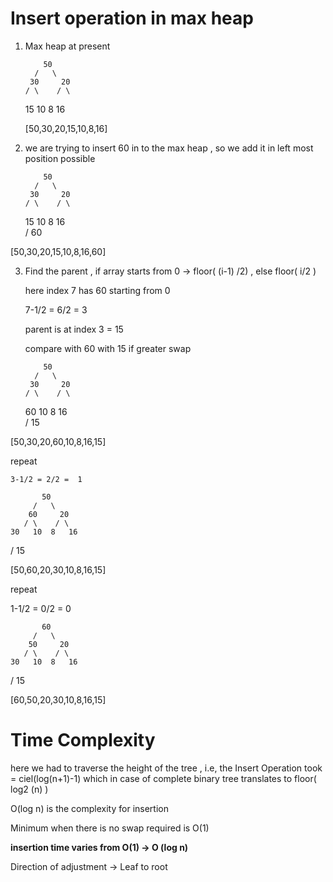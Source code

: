 # Insert operation in max heap

1. Max heap at present 

           50
         /   \
        30     20
       / \    / \ 
    15   10  8   16  

    [50,30,20,15,10,8,16]

2. we are trying to insert 60 in to the max heap , so we add it in left most position possible

           50
         /   \
        30     20
       / \    / \ 
    15   10  8   16  
   /
  60
    
  [50,30,20,15,10,8,16,60]

3. Find the parent , if array starts from 0  -> floor( (i-1) /2)  , else floor( i/2 )

   here index 7 has 60 starting from 0 

   7-1/2 = 6/2 = 3

   parent is at index 3 = 15

   compare with 60 with 15 if greater swap



           50
         /   \
        30     20
       / \    / \ 
    60   10  8   16  
   /
  15
    
  [50,30,20,60,10,8,16,15]

  repeat

    3-1/2 = 2/2 =  1

           50
         /   \
        60     20
       / \    / \ 
    30   10  8   16  
   /
  15
    
  [50,60,20,30,10,8,16,15]


  repeat 

  1-1/2 = 0/2 = 0


           60
         /   \
        50     20
       / \    / \ 
    30   10  8   16  
   /
  15
    
  [60,50,20,30,10,8,16,15]


# Time Complexity

here we had to traverse the height of the tree , i.e, the Insert Operation took = ciel(log(n+1)-1)
which in case of complete binary tree translates to  floor( log2 (n) )

O(log n) is the complexity for insertion


Minimum when there is no swap required is O(1)

**insertion time varies from  O(1) -> O (log n)** 

Direction of adjustment ->  Leaf to root 







   